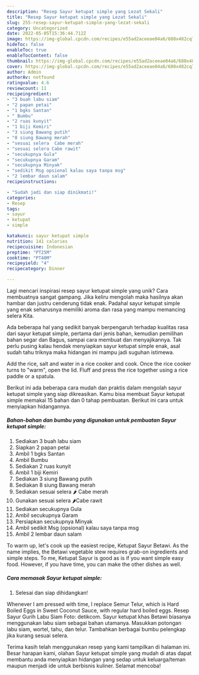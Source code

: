 ```yaml
---
description: "Resep Sayur ketupat simple yang Lezat Sekali"
title: "Resep Sayur ketupat simple yang Lezat Sekali"
slug: 255-resep-sayur-ketupat-simple-yang-lezat-sekali
category: Uncategorized
date: 2022-05-05T15:36:44.712Z
image: https://img-global.cpcdn.com/recipes/e55ad2aceeae04a6/680x482cq70/sayur-ketupat-simple-foto-resep-utama.jpg
hideToc: false
enableToc: true
enableTocContent: false
thumbnail: https://img-global.cpcdn.com/recipes/e55ad2aceeae04a6/680x482cq70/sayur-ketupat-simple-foto-resep-utama.jpg
cover: https://img-global.cpcdn.com/recipes/e55ad2aceeae04a6/680x482cq70/sayur-ketupat-simple-foto-resep-utama.jpg
author: Admin
authorAv: notfound
ratingvalue: 4.6
reviewcount: 11
recipeingredient:
- "3 buah labu siam"
- "2 papan petai"
- "1 bgks Santan"
- " Bumbu"
- "2 ruas kunyit"
- "1 biji Kemiri"
- "3 siung Bawang putih"
- "8 siung Bawang merah"
- "sesuai selera  Cabe merah"
- "sesuai selera Cabe rawit"
- "secukupnya Gula"
- "secukupnya Garam"
- "secukupnya Minyak"
- "sedikit Msg opsional kalau saya tanpa msg"
- "2 lembar daun salam"
recipeinstructions:

- "Sudah jadi dan siap dinikmati!"
categories:
- Resep
tags:
- sayur
- ketupat
- simple

katakunci: sayur ketupat simple 
nutrition: 141 calories
recipecuisine: Indonesian
preptime: "PT25M"
cooktime: "PT40M"
recipeyield: "4"
recipecategory: Dinner

---
```





Lagi mencari inspirasi resep sayur ketupat simple yang unik? Cara membuatnya sangat gampang. Jika keliru mengolah maka hasilnya akan hambar dan justru cenderung tidak enak. Padahal sayur ketupat simple yang enak seharusnya memiliki aroma dan rasa yang mampu memancing selera Kita.





Ada beberapa hal yang sedikit banyak berpengaruh terhadap kualitas rasa dari sayur ketupat simple, pertama dari jenis bahan, kemudian pemilihan bahan segar dan Bagus, sampai cara membuat dan menyajikannya. Tak perlu pusing kalau hendak menyiapkan sayur ketupat simple enak,      asal sudah tahu triknya maka hidangan ini mampu jadi suguhan istimewa.














Add the rice, salt and water in a rice cooker and cook. Once the rice cooker turns to &#34;warm&#34;, open the lid. Fluff and press the rice together using a rice paddle or a spatula.






Berikut ini ada beberapa cara mudah dan praktis dalam mengolah sayur ketupat simple yang siap dikreasikan. Kamu bisa membuat Sayur ketupat simple memakai 15 bahan dan 0 tahap pembuatan. Berikut ini cara untuk menyiapkan hidangannya.

<!--inarticleads1-->

##### Bahan-bahan dan bumbu yang digunakan untuk pembuatan Sayur ketupat simple:

1. Sediakan 3 buah labu siam
1. Siapkan 2 papan petai
1. Ambil 1 bgks Santan
1. Ambil  Bumbu
1. Sediakan 2 ruas kunyit
1. Ambil 1 biji Kemiri
1. Sediakan 3 siung Bawang putih
1. Sediakan 8 siung Bawang merah
1. Sediakan sesuai selera 🌶️ Cabe merah
1. Gunakan sesuai selera 🌶️Cabe rawit
1. Sediakan secukupnya Gula
1. Ambil secukupnya Garam
1. Persiapkan secukupnya Minyak
1. Ambil sedikit Msg (opsional) kalau saya tanpa msg
1. Ambil 2 lembar daun salam


To warm up, let&#39;s cook up the easiest recipe, Ketupat Sayur Betawi. As the name implies, the Betawi vegetable stew requires grab-on ingredients and simple steps. To me, Ketupat Sayur is good as is if you want simple easy food. However, if you have time, you can make the other dishes as well. 

<!--inarticleads2-->

##### Cara memasak Sayur ketupat simple:


1. Selesai dan siap dihidangkan!

Whenever I am pressed with time, I replace Semur Telur, which is Hard Boiled Eggs in Sweet Coconut Sauce, with regular hard boiled eggs. Resep Sayur Gurih Labu Siam Foto: detikcom. Sayur ketupat khas Betawi biasanya menggunakan labu siam sebagai bahan utamanya. Masukkan potongan labu siam, wortel, tahu, dan telur. Tambahkan berbagai bumbu pelengkap jika kurang sesuai selera. 

Terima kasih telah menggunakan resep yang kami tampilkan di halaman ini. Besar harapan kami, olahan Sayur ketupat simple yang mudah di atas dapat membantu anda menyiapkan hidangan yang sedap untuk keluarga/teman maupun menjadi ide untuk berbisnis kuliner. Selamat mencoba!
